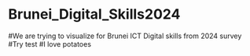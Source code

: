 # Brunei_Digital_Skills2024


#We are trying to visualize for Brunei ICT Digital skills from 2024 survey
#Try test
#I love potatoes